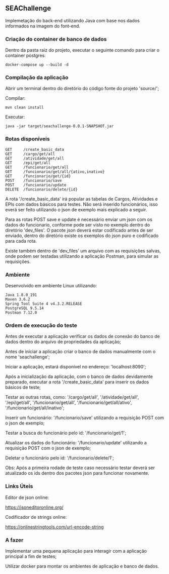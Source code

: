## SEAChallenge

Implemetação do back-end utilizando Java com base nos dados informados na imagem do font-end.

### Criação do container de banco de dados

Dentro da pasta raiz do projeto, executar o seguinte comando para criar o container postgres:

```
docker-compose up --build -d
```

### Compilação da aplicação

Abrir um terminal dentro do diretório do código fonte do projeto 'source/';

Compilar:

```mvn clean install```

Executar:

```
java -jar target/seachallenge-0.0.1-SNAPSHOT.jar
```

### Rotas disponíveis

```
GET     /create_basic_data
GET     /cargo/get/all
GET     /atividade/get/all
GET     /epi/get/all
GET     /funcionario/get/all
GET     /funcionario/get/all/{ativo,inativo}
GET     /funcionario/get/{id}
POST    /funcionario/save
POST    /funcionario/update
DELETE  /funcionario/delete/{id}
```

A rota '/create_basic_data' irá popular as tabelas de Cargos, Atividades e EPIs com dados básicos para testes. Não será inserido funcionários, isso everá ser feito utilizando o json de exemplo mais explicado a seguir.

Para as rotas POST save e update é necessário enviar um json com os dados do funcionario, conforme pode ser visto no exemplo dentro do diretório 'dev_files'.
O pacote json deverá estar codificado antes de ser enviado, dentro do diretório existe os exemplos do json puro e codificado para cada rota.

Existe também dentro de 'dev_files' um arquivo com as requisições salvas, onde podem ser testadas utilizando a aplicação Postman, para simular as requisições.

### Ambiente

Desenvolvido em ambiente Linux utilizando:

```
Java 1.8.0_191
Maven 3.6.2
Spring Tool Suite 4 v4.3.2.RELEASE
PostgreSQL 9.5.14
Postman 7.12.0
```

### Ordem de execução do teste

Antes de executar a aplicação verificar os dados de conexão do banco de dados dentro do arquivo de propriedades da aplicação;

Antes de iniciar a aplicação criar o banco de dados manualmente com o nome 'seachallenge';

Iniciar a aplicação, estará disponível no endereço: 'localhost:8090';

Após a inicialização da aplicação, com o banco de dados devidamente preparado, executar a rota '/create_basic_data' para inserir os dados básicos de teste;

Testar as outras rotas, como: '/cargo/get/all', '/atividade/get/all', '/epi/get/all', '/funcionario/get/all', '/funcionario/get/all/ativo', '/funcionario/get/all/inativo';

Inserir um funcionário: '/funcionario/save' utilizando a requisição POST com o json de exemplo;

Testar a busca do funcionário pelo id: '/funcionario/get/1';

Atualizar os dados do funcionário: '/funcionario/update' utilizando a requisição POST com o json de exemplo;

Deletar o funcionário pelo id: '/funcionario/delete/1';

Obs: Após a primeira rodade de teste caso necessário testar deverá ser atualizado os ids dentro dos pacotes json para funcionar novamente.

### Links Úteis

Editor de json online:

https://jsoneditoronline.org/

Codificador de strings online:

https://onlinestringtools.com/url-encode-string

### A fazer

Implementar uma pequena aplicação para interagir com a aplicação principal a fim de testes;

Utilizar docker para montar os ambientes de aplicação e banco de dados.
